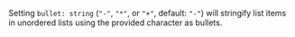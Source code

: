 Setting `bullet: string` (`"-"`, `"*"`, or `"+"`, default: `"-"`) will stringify list items in unordered lists using the provided character as bullets.
